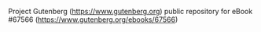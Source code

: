 Project Gutenberg (https://www.gutenberg.org) public repository for
eBook #67566 (https://www.gutenberg.org/ebooks/67566)
